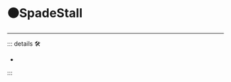 # 🟠<motor>SpadeStall</motor>

---

<!-- =================================================== -->
<!-- =================================================== -->
<!-- =================================================== -->
<!-- =================================================== -->
<!-- =================================================== -->
::: details 🛠

-

:::

